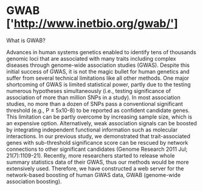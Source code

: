 # GWAB ['http://www.inetbio.org/gwab/']
What is GWAB?

Advances in human systems genetics enabled to identify tens of thousands genomic loci that are associated with many traits including complex diseases through genome-wide association studies (GWAS). Despite this initial success of GWAS, it is not the magic bullet for human genetics and suffer from several technical limitations like all other methods. One major shortcoming of GWAS is limited statistical power, partly due to the testing numerous hypotheses simultaneously (i.e., testing significance of association of more than million SNPs in a study). In most association studies, no more than a dozen of SNPs pass a conventional significant threshold (e.g., P ≤ 5x10-8) to be reported as confident candidate genes. This limitation can be partly overcome by increasing sample size, which is an expensive option. Alternatively, weak association signals can be boosted by integrating independent functional information such as molecular interactions. In our previous study, we demonstrated that trait-associated genes with sub-threshold significance score can be rescued by network connections to other significant candidates (Genome Research 2011 Jul; 21(7):1109-21). Recently, more researchers started to release whole summary statistics data of their GWAS, thus our methods would be more extensively used. Therefore, we have constructed a web server for the network-based boosting of human GWAS data, GWAB (genome-wide association boosting).
